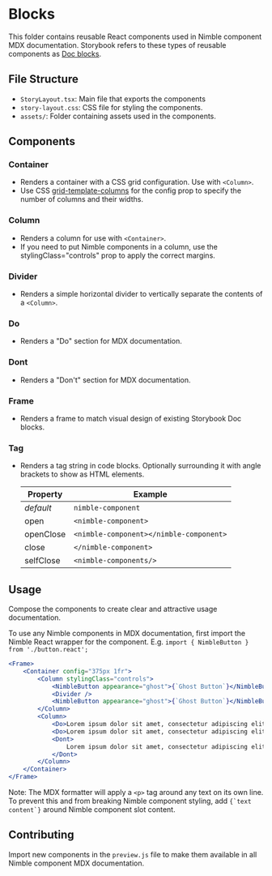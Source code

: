 # Blocks

This folder contains reusable React components used in Nimble component MDX documentation. Storybook refers to these types of reusable components as [Doc blocks](https://storybook.js.org/docs/writing-docs/doc-blocks).

## File Structure

-   `StoryLayout.tsx`: Main file that exports the components
-   `story-layout.css`: CSS file for styling the components.
-   `assets/`: Folder containing assets used in the components.

## Components

### Container

-   Renders a container with a CSS grid configuration. Use with `<Column>`.
-   Use CSS [grid-template-columns](https://developer.mozilla.org/en-US/docs/Web/CSS/grid-template-columns) for the config prop to specify the number of columns and their widths.

### Column

-   Renders a column for use with `<Container>`.
-   If you need to put Nimble components in a column, use the stylingClass="controls" prop to apply the correct margins.

### Divider

-   Renders a simple horizontal divider to vertically separate the contents of a `<Column>`.

### Do

-   Renders a "Do" section for MDX documentation.

### Dont

-   Renders a "Don't" section for MDX documentation.

### Frame

-   Renders a frame to match visual design of existing Storybook Doc blocks.

### Tag

-   Renders a tag string in code blocks. Optionally surrounding it with angle brackets to show as HTML elements.

    | Property  | Example                                 |
    | --------- | --------------------------------------- |
    | _default_ | `nimble-component`                      |
    | open      | `<nimble-component>`                    |
    | openClose | `<nimble-component></nimble-component>` |
    | close     | `</nimble-component>`                   |
    | selfClose | `<nimble-components/>`                  |

## Usage

Compose the components to create clear and attractive usage documentation.

To use any Nimble components in MDX documentation, first import the Nimble React wrapper for the component.
E.g. `import { NimbleButton } from './button.react';`

```jsx
<Frame>
    <Container config="375px 1fr">
        <Column stylingClass="controls">
            <NimbleButton appearance="ghost">{`Ghost Button`}</NimbleButton>
            <Divider />
            <NimbleButton appearance="ghost">{`Ghost Button`}</NimbleButton>
        </Column>
        <Column>
            <Do>Lorem ipsum dolor sit amet, consectetur adipiscing elit.</Do>
            <Do>Lorem ipsum dolor sit amet, consectetur adipiscing elit.</Do>
            <Dont>
                Lorem ipsum dolor sit amet, consectetur adipiscing elit.
            </Dont>
        </Column>
    </Container>
</Frame>
```

Note: The MDX formatter will apply a `<p>` tag around any text on its own line. To prevent this and from breaking Nimble component styling, add `` {`text content`} `` around Nimble component slot content.

## Contributing

Import new components in the `preview.js` file to make them available in all Nimble component MDX documentation.
